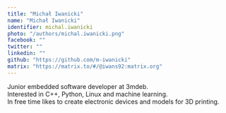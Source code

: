 ```yaml
---
title: "Michał Iwanicki"
name: "Michał Iwanicki"
identifier: michal.iwanicki
photo: "/authors/michal.iwanicki.png"
facebook: ""
twitter: ""
linkedin: ""
github: "https://github.com/m-iwanicki"
matrix: "https://matrix.to/#/@iwans92:matrix.org"
---
```


Junior embedded software developer at 3mdeb. \
Interested in C++, Python, Linux and machine learning. \
In free time likes to create electronic devices and models for 3D printing.
